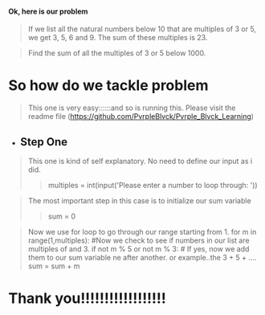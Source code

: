 #### Ok, here is our problem
> If we list all the natural numbers below 10 that are multiples of 3 or 5, we get 3, 5, 6 and 9. The sum of these multiples is 23.

> Find the sum of all the multiples of 3 or 5 below 1000.

# So how do we tackle problem
> This one is very easy::::::and so is running this. Please visit the readme file (https://github.com/PvrpleBlvck/Pvrple_Blvck_Learning)
- ## Step One

> This one is kind of self explanatory. No need to define our input as i did. 
>> multiples = int(input('Please enter a number to loop through: '))

> The most important step in this case is to initialize our sum variable
>> sum = 0

> Now we use for loop to go through our range starting from 1.
	for m in range(1,multiples):
	#Now we check to see if numbers in our list are multiples of  and 3.
     	if not m % 5 or not m % 3:
     	# If yes, now we add them to our sum variable ne after another. or example..the 3 + 5 + ....
         	sum = sum + m


# Thank you!!!!!!!!!!!!!!!!!!